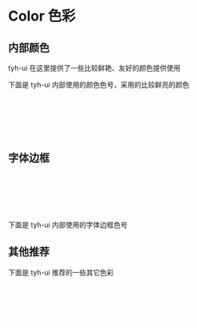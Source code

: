 # Color 色彩

## 内部颜色

tyh-ui 在这里提供了一些比较鲜艳、友好的颜色提供使用

下面是 tyh-ui 内部使用的颜色色号，采用的比较鲜亮的颜色

<div id="colorList1">
  <div
    class="colorList-item1"
    v-for="(list1, index) in colorList1"
    :style="ListBackgroundColor(list1)"
    :key="index"
  >
    <p>类型：{{ list1.type }}</p>
    <p>{{ list1.color }}</p>
  </div>
</div>

## 字体边框

<div id="colorList2">
  <div
    class="colorList-item2"
    v-for="(list2, index) in colorList2"
    :style="ListBackgroundColor(list2)"
    :key="index"
  >
    <p>类型：{{ list2.type }}</p>
    <p>{{ list2.color }}</p>
  </div>
</div>

下面是 tyh-ui 内部使用的字体边框色号

## 其他推荐

下面是 tyh-ui 推荐的一些其它色彩

 <div id="colorList3">
  <div
    class="colorList-item3"
    v-for="(list3, index) in colorList3"
    :style="ListBackgroundColor(list3)"
    :key="index"
    :data-clipboard-text="list3.color"
    @click="copyColor('.colorList-item3')"
  >
    <p>类型：{{ list3.type }}</p>
    <p>{{ list3.color }}</p>
  </div>
</div>

<script setup>
const colorList1 = [
  { color: '3a6ff4', type: 'primary' },
  { color: '54c600', type: 'success' },
  { color: 'd10f1b', type: 'danger' },
  { color: 'fbcc30', type: 'warning' }
]
const colorList2 = [
  { color: '333333', type: '主标题' },
  { color: '3f536e', type: '副标题' },
  { color: '515a6e', type: '常规字体' },
  { color: 'dcdfe6', type: '边框' }
]
const colorList3 = [
  { color: '0f1423', type: '钢蓝' },
  { color: '481e1c', type: '豆沙' },
  { color: '33141e', type: '火鹅紫' },
  { color: '393733', type: '河豚灰' },
  { color: '732e12', type: '筍皮棕' },
  { color: '503e2a', type: '橄榄灰' },
  { color: '5e665b', type: '田螺绿' },
  { color: '73575c', type: '鼠背灰' },
  { color: '8b2671', type: '青莲' },
  { color: 'f04b22', type: '大红' },
  { color: 'ef475d', type: '草茉莉红' },
  { color: 'e16c96', type: '初荷红' },
  { color: '134857', type: '苍蓝' },
  { color: '346c9c', type: '海军蓝' },
  { color: '2177b8', type: '虹蓝' },
  { color: '8abcd1', type: '秋波蓝' },
  { color: '1491a8', type: '樫鸟蓝' },
  { color: '51c4d3', type: '瀑布蓝' },
  { color: '428675', type: '亚丁绿' },
  { color: '2c9678', type: '青矾绿' },
  { color: 'bec936', type: '橄榄黄绿' },
  { color: '61ac85', type: '淡绿' },
  { color: '579572', type: '蛋白石绿' },
  { color: 'c6dfc8', type: '淡翠绿' },
  { color: 'f19790', type: '舌红' },
  { color: 'eea2a4', type: '牡丹粉红' },
  { color: 'eea6b7', type: '晶红' },
  { color: 'e4dfd7', type: '珍珠灰' },
  { color: 'fed71a', type: '佛手黄' },
  { color: 'f2ce2b', type: '硫华黄' },
  { color: 'f9d367', type: '淡密黄' },
  { color: 'ddc871', type: '芒果黄' },
  { color: '9a8878', type: '海鸥灰' },
  { color: 'bbb5ac', type: '铅灰' },
  { color: 'f9e9cd', type: '米色' },
  { color: 'e2e1e4', type: '芡食白' }
]

const ListBackgroundColor = item => {
  return { background: `#${item.color}` }
}
</script>

<style scoped>
.title {
  font-weight: 500;
  color: #1f2f3d;
  margin-bottom: 50px;
  user-select: none;
}
.explain {
  color: #515a6e;
  line-height: 40px;
  font-size: 15px;
  user-select: none;
}
.Subtitle {
  color: #515a6e;
  line-height: 60px;
  user-select: none;
  margin-top: 30px;
}
#colorList1,
#colorList2,
#colorList3 {
  display: flex;
  justify-content: space-between;
  align-items: center;
  flex-wrap: wrap;
}
#colorList1 .colorList-item1,
#colorList2 .colorList-item1,
#colorList3 .colorList-item1,
#colorList1 .colorList-item2,
#colorList2 .colorList-item2,
#colorList3 .colorList-item2,
#colorList1 .colorList-item3,
#colorList2 .colorList-item3,
#colorList3 .colorList-item3 {
  margin-top: 10px;
  width: 200px;
  height: 70px;
  border-radius: 5px;
  display: flex;
  flex-direction: column;
  justify-content: center;
  padding: 10px;
  box-sizing: border-box;
  cursor: pointer;
}
#colorList1 .colorList-item1 p,
#colorList2 .colorList-item1 p,
#colorList3 .colorList-item1 p,
#colorList1 .colorList-item2 p,
#colorList2 .colorList-item2 p,
#colorList3 .colorList-item2 p,
#colorList1 .colorList-item3 p,
#colorList2 .colorList-item3 p,
#colorList3 .colorList-item3 p {
  color: #fff;
}
@media screen and (max-width: 700px) {
  #colorList1,
  #colorList2,
  #colorList3 {
    display: flex;
    justify-content: space-between;
    align-items: center;
    flex-wrap: wrap;
  }
  #colorList1 .colorList-item1,
  #colorList2 .colorList-item1,
  #colorList3 .colorList-item1,
  #colorList1 .colorList-item2,
  #colorList2 .colorList-item2,
  #colorList3 .colorList-item2,
  #colorList1 .colorList-item3,
  #colorList2 .colorList-item3,
  #colorList3 .colorList-item3 {
    margin-top: 10px;
    width: 48%;
    height: 70px;
    border-radius: 5px;
    display: flex;
    flex-direction: column;
    justify-content: center;
    padding: 10px;
    box-sizing: border-box;
    cursor: pointer;
  }
  #colorList1 .colorList-item1 p,
  #colorList2 .colorList-item1 p,
  #colorList3 .colorList-item1 p,
  #colorList1 .colorList-item2 p,
  #colorList2 .colorList-item2 p,
  #colorList3 .colorList-item2 p,
  #colorList1 .colorList-item3 p,
  #colorList2 .colorList-item3 p,
  #colorList3 .colorList-item3 p {
    color: #fff;
  }
}
</style>

